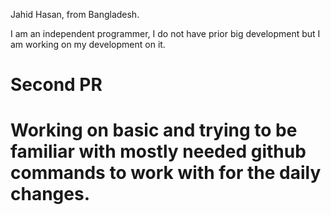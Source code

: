 Jahid Hasan, from Bangladesh.

I am an independent programmer, I do not have prior big development but I am 
working on my development on it.

# Second PR
# Working on basic and trying to be familiar with mostly needed github commands to work with for the daily changes.
